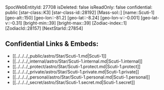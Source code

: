 ﻿---
location: [-8.24,-81.2,150]
type: Station
tags:
- astro/Star

---
SpocWebEntityId: 27708
isDeleted: false
isReadOnly: false
confidential: public
[star-class::K3]
[star-class-id::28192]
[Mass-sol::]
[name::Scuti-1]
[geo-alt::150]
[geo-lon::-81.2]
[geo-lat::-8.24]
[geo-lon-v::-0.001]
[geo-lat-v::-0.31]
[bright-min::39]
[bright-max::39]
[Zodiac-index::1]
[ZodiacId::28157]
[NextStarId::27854]



## Confidential Links & Embeds: 
- [[../../../_public/astro/Star/Scuti-1.md|Scuti-1]] 
- [[../../../_internal/astro/Star/Scuti-1.internal.md|Scuti-1.internal]] 
- [[../../../_protect/astro/Star/Scuti-1.protect.md|Scuti-1.protect]] 
- [[../../../_private/astro/Star/Scuti-1.private.md|Scuti-1.private]] 
- [[../../../_personal/astro/Star/Scuti-1.personal.md|Scuti-1.personal]] 
- [[../../../_secret/astro/Star/Scuti-1.secret.md|Scuti-1.secret]] 
